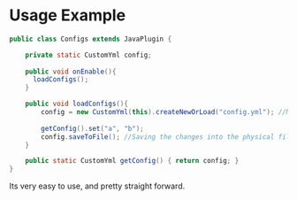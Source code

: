 # Usage Example

```java
public class Configs extends JavaPlugin {

    private static CustomYml config;
    
    public void onEnable(){
      loadConfigs();
    }

    public void loadConfigs(){
        config = new CustomYml(this).createNewOrLoad("config.yml"); //Makes a new instance
        
        getConfig().set("a", "b");
        config.saveToFile(); //Saving the changes into the physical file
    }

    public static CustomYml getConfig() { return config; }
}
```

Its very easy to use, and pretty straight forward.<br>


